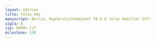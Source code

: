 ```yaml
---
layout: edition
title: folio 69v
manuscript: Berlin, Kupferstichkabinett 78 D 8 (olim Hamilton 337)
sigla: B
iip: b069v.tif
milestone: 138
---
```

